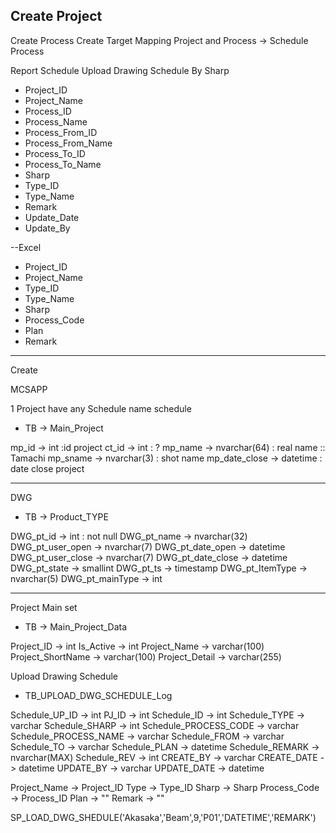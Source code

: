 Create Project
-
Create Process
Create Target
Mapping Project and Process -> Schedule Process

Report Schedule
Upload Drawing Schedule By Sharp
- Project_ID
- Project_Name
- Process_ID
- Process_Name
- Process_From_ID
- Process_From_Name
- Process_To_ID
- Process_To_Name
- Sharp
- Type_ID
- Type_Name
- Remark
- Update_Date
- Update_By

--Excel
- Project_ID
- Project_Name
- Type_ID
- Type_Name
- Sharp
- Process_Code
- Plan
- Remark

------------------
Create

MCSAPP

1 Project have any Schedule
name schedule

- TB -> Main_Project

mp_id -> int  :id project
ct_id -> int  : ?
mp_name -> nvarchar(64) : real name :: Tamachi
mp_sname -> nvarchar(3) : shot name
mp_date_close -> datetime : date close project

-----------------------------------------------
DWG

- TB -> Product_TYPE

DWG_pt_id -> int : not null
DWG_pt_name -> nvarchar(32)
DWG_pt_user_open -> nvarchar(7)
DWG_pt_date_open -> datetime
DWG_pt_user_close -> nvarchar(7)
DWG_pt_date_close -> datetime
DWG_pt_state -> smallint
DWG_pt_ts -> timestamp
DWG_pt_ItemType -> nvarchar(5)
DWG_pt_mainType -> int

-----------------------------------------

Project Main set

- TB -> Main_Project_Data

Project_ID -> int
Is_Active -> int
Project_Name -> varchar(100)
Project_ShortName -> varchar(100)
Project_Detail -> varchar(255)

 Upload Drawing Schedule

- TB_UPLOAD_DWG_SCHEDULE_Log

Schedule_UP_ID -> int
PJ_ID -> int
Schedule_ID -> int
Schedule_TYPE -> varchar
Schedule_SHARP -> int
Schedule_PROCESS_CODE -> varchar
Schedule_PROCESS_NAME -> varchar
Schedule_FROM -> varchar
Schedule_TO -> varchar
Schedule_PLAN -> datetime
Schedule_REMARK -> nvarchar(MAX)
Schedule_REV -> int
CREATE_BY -> varchar
CREATE_DATE -> datetime
UPDATE_BY -> varchar
UPDATE_DATE -> datetime


Project_Name -> Project_ID
Type -> Type_ID
Sharp -> Sharp
Process_Code -> Process_ID
Plan -> ""
Remark -> ""

SP_LOAD_DWG_SHEDULE('Akasaka','Beam',9,'P01','DATETIME','REMARK')
